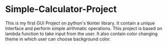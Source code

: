 # Simple-Calculator-Project
This is my first GUI Project on python's tkinter library.
It contain a unique Interface and perform simple airthmatic operations. 
This project is based on lambda function to take input from the user.
It also contain color changing theme in which user can choose background color.

